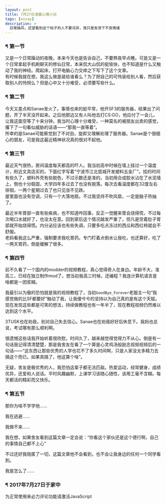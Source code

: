```yaml
---
layout: post
title: 7月27日凌晨心情小记
tags: [essay]
description: >
  日常抽风，还望看到这个帖子的人不要诧异，我只是发泄下不良情绪
---
```


### ¶ 第一节
又是一个日常躁动的夜晚，本来今天也是告诉自己，不要熬夜早点睡。可是又是一个日常拿起手机刷聊天的修仙日常，本来侃大山侃的挺愉快，也不知道是什么又触动了我的神经。爬起床，打开电脑心力交瘁之下写下了这个文章。   
有时候我就在想，我这么做是装给谁看么？为了把自己的可怜装给别人看，然后获取别人的怜悯么？但是心中又十分难受，必须要写些什么。

### ¶ 第二节
今天又差点和Sanae发火了。事情也来的挺平常，他开SF3的服务器，结果出了问题，开了半天没开起来。之后他那边又有人叫他去打CS:GO，他应付了一会儿，让我这面空等了十来分钟。我当时心理十分难受，一种莫名的被朋友出卖的感觉，撂下了一句看似威胁的话语——“那我一直等着”。   
所幸的是Sanae可能察觉到了不对劲，旋即又理解处理了服务器。Sanae是个很细心的朋友，可是我这最近精神状况真的很对不起他。

### ¶ 第三节
最近天气很热，房间温度每天都高的吓人。我当初高中时候在墙上挂过一个温度计，附近文具店买的，下面红字写着“宁波市江北慈城开发塑料五金厂”。挂的时间有些久了，塑料外壳有些脱色，不过示数还是准的。当初用合成胶水沾在了水泥墙上，倒也十分稳固，大学四年多过去了也没有脱落。每次去看温度都在32度左右徘徊，一两个星期过去了也只见涨不见跌。   
屋里面也没有空调，只有一个大落地扇。不过我坚持不吹风扇，一定是脑子热抽了。

最近半年胃部一直有些疾病，也不知道咋回事，反正一觉醒来胃会烧得慌，不过每次喝口水就好了，也没太在意。回到家后这个情况越发严重了，但凡是空着肚子胃部就开始烧得慌。内分泌应该也有些失调，只要多吃点冻过的西瓜和西红柿就会不舒服。   
老妈看我这么严重，强制要求我吃胃药。专门盯着点倒水让我吃，也还算好，吃了一两天胃药，倒是缓解了很多。

### ¶ 第四节
前不久看了一个国内的modder的视频教程，真心觉得奇人在身边。年龄不大，准高三，已经在独立制作mod了。想当初我高三时候，还编程？我连计算机语言是啥都是一团浆糊。

我最引以为傲的恐怕就是我的视频教程了，当初`GoodBye_Forever`老服主一句“我感觉做的比SF都要好”触动了我，让我傻兮兮的坚持以为自己真的是有这个天赋。现在发现这些都是可笑的想法，持续做教程也有一年半了，现在教程视频仍然难以达到这个水平。

3TUSK也在劝我，别对自己失去信心。Sanae也在劝我好好后休息下。我妈也总说，考试哪有那么顺利啊。

很遗憾这些话我开始听着很欣慰，时间久了，越来越觉得觉得力不从心。倒是有一句话我记得清清楚楚，那是我舍友在看了一个算是心灵鸡汤般励志视频视频后的一句话——“这东西让那些优秀的人学也花不了多久时间啊，只是人家没太多精力去搞这个而已。如果真搞了，他这算个啥”。

无疑，舍友是极优秀的人，我恐怕这辈子都无法匹敌。热爱运动，经常健身，成绩优异，还爱和人说话。平时风趣幽默，上课学习该随心随性，该用工毫不含糊。每天都活的精彩而又快乐。

### ¶ 第五节
那你为啥不学学他……

我在逃避……

我做不来……

我在想，如果舍友看到这篇文章一定会说：“你看这个家伙还是这个德行啊，自己的事情自己都不上心”

不过还好我隐匿了一切，这篇文章他不会看到，也不会让我身边的任何一个同学看到。

我是怎么了……

### ¶ 2017年7月27日于家中

<!-- 来必力City版安装代码 -->
<div id="lv-container" data-id="city" data-uid="MTAyMC8yOTcxNS82Mjgz">
<script type="text/javascript">
   (function(d, s) {
       var j, e = d.getElementsByTagName(s)[0];

       if (typeof LivereTower === 'function') { return; }

       j = d.createElement(s);
       j.src = 'https://cdn-city.livere.com/js/embed.dist.js';
       j.async = true;

       e.parentNode.insertBefore(j, e);
   })(document, 'script');
</script>
<noscript>为正常使用来必力评论功能请激活JavaScript</noscript>
</div>
<!-- City版安装代码已完成 -->

